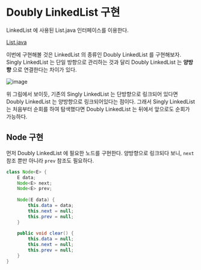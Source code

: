 Doubly LinkedList 구현
======================

LinkedList 에 사용된 List.java 인터페이스를 이용한다.

[List.java](https://github.com/whdnjsdyd111/Data-Structure-Algorithm/blob/main/Data%20Structure/ArrayList%20%26%20LinkedList/List.java)

이번에 구현해볼 것은 LinkedList 의 종류인 Doubly LinkedList 를 구현해보자.
Singly LinkedList 는 단일 방향으로 관리하는 것과 달리 Doubly LinkedList 는 **양방향** 으로 연결한다는 차이가 있다.

![image](https://user-images.githubusercontent.com/66655578/167242298-a28c3b02-2ea7-4681-944a-560c721d8f5b.png)

위 그림에서 보이듯, 기존의 Singly LinkedList 는 단방향으로 링크되어 있다면 Doubly LinkedList 는 양방향으로 링크되어있다는 점이다.
그래서 Singly LinkedList 는 처음부터 순회를 하여 탐색했다면 Doubly LinkedList 는 뒤에서 앞으로도 순회가 가능하다.

## Node 구현

먼저 Doubly LinkedList 에 필요한 노드를 구현한다.
양방향으로 링크되다 보니, `next` 참조 뿐만 아니라 `prev` 참조도 필요하다.

```java
class Node<E> {
	E data;
	Node<E> next;
	Node<E> prev;
	
	Node(E data) {
		this.data = data;
		this.next = null;
		this.prev = null;
	}
	
	public void clear() {
		this.data = null;
		this.next = null;
		this.prev = null;
	}
}
```

